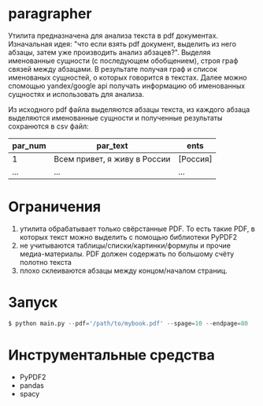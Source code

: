 # paragrapher

Утилита предназначена для анализа текста в pdf документах. Изначальная идея: "что если взять pdf документ, выделить из него абзацы, затем уже производить анализ абзацев?". Выделяя именованные сущности (с последующем обобщением), строя граф связей между абзацами. В результате получая граф и список именованых сущностей, о которых говорится в текстах. Далее можно спомощью yandex/google api получать информацию об именованных сущностях и использовать для анализа.

Из исходного pdf файла выделяются абзацы текста, из каждого абзаца выделяются именованные сущности и полученные результаты сохранются в csv файл:

| par_num| par_text | ents |
|--------|----------|------|
|  1  | Всем привет, я живу в России | [Россия]  |
| ... | ...  | ... |

# Ограничения

1) утилита обрабатывает только свёрстанные PDF. То есть такие PDF, в которых текст можно выделить с помощью библиотеки PyPDF2 
2) не учитываются таблицы/списки/картинки/формулы и прочие медиа-материалы. PDF должен содержать по большому счёту полотно текста
3) плохо склеиваются абзацы между концом/началом страниц.

# Запуск


```python
$ python main.py --pdf='/path/to/mybook.pdf' --spage=10 --endpage=80
```

# Инструментальные средства

- PyPDF2
- pandas
- spacy

